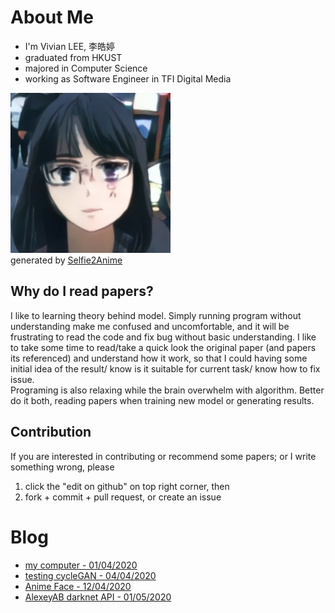 # About Me
* I'm Vivian LEE, 李皓婷
* graduated from HKUST
* majored in Computer Science
* working as Software Engineer in TFI Digital Media

![](img/selfie2anime/2.jpg)  
generated by [Selfie2Anime](anime_face.html#selfie2anime)  


## Why do I read papers?
I like to learning theory behind model. Simply running program without understanding make me confused and uncomfortable, and it will be frustrating to read the code and fix bug without basic understanding. I like to take some time to read/take a quick look the original paper (and papers its referenced) and understand how it work, so that I could having some initial idea of the result/ know is it suitable for current task/ know how to fix issue.  
Programing is also relaxing while the brain overwhelm with algorithm. Better do it both, reading papers when training new model or generating results.

## Contribution
If you are interested in contributing or recommend some papers; or I write something wrong, please 
1. click the "edit on github" on top right corner, then 
1. fork + commit + pull request, or create an issue

# Blog
* [my computer - 01/04/2020](computer.md)
* [testing cycleGAN - 04/04/2020](cycleGAN.md)
* [Anime Face - 12/04/2020](anime_face.md)
* [AlexeyAB darknet API - 01/05/2020](yolo34py_AlexeyAB.md)
<!--* [Anime frame interpolatin - 17/04/2020](anime_frame_interpolation.md)-->
